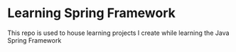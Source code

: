 # Learning Spring Framework
This repo is used to house learning projects I create while learning the Java Spring Framework
